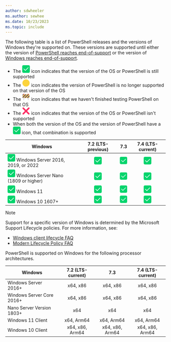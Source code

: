 ```yaml
---
author: sdwheeler
ms.author: sewhee
ms.date: 10/23/2023
ms.topic: include
---
```

<!-- markdownlint-disable first-line-h1 -->
The following table is a list of PowerShell releases and the versions of Windows they're supported
on. These versions are supported until either the version of
[PowerShell reaches end-of-support][lifecycle] or the version of
[Windows reaches end-of-support][eol-windows].

- The ![Supported][1] icon indicates that the version of the OS or PowerShell is still supported
- The ![Out of Support][4] icon indicates the version of PowerShell is no longer supported on that
  version of the OS
- The ![In Test][2] icon indicates that we haven't finished testing PowerShell on that OS
- The ![Not Supported][3] icon indicates that the version of the OS or PowerShell isn't supported
- When both the version of the OS and the version of PowerShell have a ![Supported][1] icon, that
  combination is supported

[1]: ../media/shared/check-mark-button-2705.svg
[2]: ../media/shared/construction-sign-1f6a7.svg
[3]: ../media/shared/cross-mark-274c.svg
[4]: ../media/shared/large-yellow-circle-1f7e1.svg

|                       Windows                        | 7.2 (LTS-previous) |       7.3       | 7.4 (LTS-current) |
| ---------------------------------------------------- | :----------------: | :-------------: | :---------------: |
| ![Supported][1] Windows Server 2016, 2019, or 2022   |  ![Supported][1]   | ![Supported][1] |  ![Supported][1]  |
| ![Supported][1] Windows Server Nano (1809 or higher) |  ![Supported][1]   | ![Supported][1] |  ![Supported][1]  |
| ![Supported][1] Windows 11                           |  ![Supported][1]   | ![Supported][1] |  ![Supported][1]  |
| ![Supported][1] Windows 10 1607+                     |  ![Supported][1]   | ![Supported][1] |  ![Supported][1]  |

> [!NOTE]
> Support for a specific version of Windows is determined by the Microsoft Support Lifecycle
> policies. For more information, see:
>
> - [Windows client lifecycle FAQ][client-faq]
> - [Modern Lifecycle Policy FAQ][modern]

PowerShell is supported on Windows for the following processor architectures.

|          Windows          | 7.2 (LTS-current) |       7.3       | 7.4 (LTS-current) |
| ------------------------- | :---------------: | :-------------: | :---------------: |
| Windows Server 2016+      |     x64, x86      |    x64, x86     |     x64, x86      |
| Windows Server Core 2016+ |     x64, x86      |    x64, x86     |     x64, x86      |
| Nano Server Version 1803+ |        x64        |       x64       |        x64        |
| Windows 11 Client         |    x64, Arm64     |   x64, Arm64    |    x64, Arm64     |
| Windows 10 Client         |  x64, x86, Arm64  | x64, x86, Arm64 |  x64, x86, Arm64  |

[lifecycle]: /powershell/scripting/install/powershell-support-lifecycle
[eol-windows]: /lifecycle/products/?terms=Windows%20Server&products=windows
[client-faq]: /lifecycle/faq/windows
[modern]: /lifecycle/policies/modern
